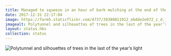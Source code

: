 ```yaml
---
title: Managed to squeeze in an hour of bark mulching at the end of the day, caught a photo of the great unwashed polytunnel in the last light of 2017.
date: 2017-12-31 22:17:04
image: https://farm5.staticflickr.com/4737/39380811912_ebdde2e972_z_d.jpg
imagealt: Polytunnel and silhouettes of trees in the last of the year’s light
layout: status.hbs
collection: status
---
```


![Polytunnel and silhouettes of trees in the last of the year’s light](https://farm5.staticflickr.com/4737/39380811912_ebdde2e972_z_d.jpg)
